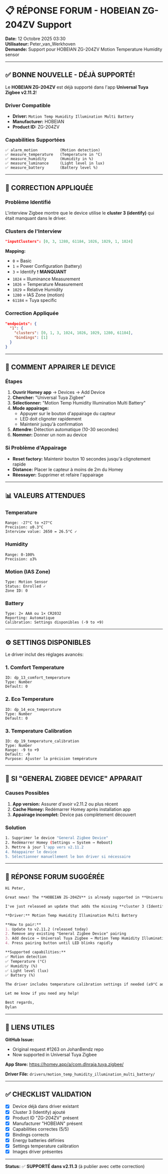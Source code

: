 # 📋 RÉPONSE FORUM - HOBEIAN ZG-204ZV Support

**Date:** 12 Octobre 2025 03:30  
**Utilisateur:** Peter_van_Werkhoven  
**Demande:** Support pour HOBEIAN ZG-204ZV Motion Temperature Humidity sensor

---

## ✅ BONNE NOUVELLE - DÉJÀ SUPPORTÉ!

Le **HOBEIAN ZG-204ZV** est déjà supporté dans l'app **Universal Tuya Zigbee v2.11.2**!

### Driver Compatible
- **Driver:** `Motion Temp Humidity Illumination Multi Battery`
- **Manufacturer:** HOBEIAN
- **Product ID:** ZG-204ZV

### Capabilities Supportées
```
✅ alarm_motion          (Motion detection)
✅ measure_temperature   (Temperature in °C)
✅ measure_humidity      (Humidity in %)
✅ measure_luminance     (Light level in lux)
✅ measure_battery       (Battery level %)
```

---

## 🔧 CORRECTION APPLIQUÉE

### Problème Identifié
L'interview Zigbee montre que le device utilise le **cluster 3 (identify)** qui était manquant dans le driver.

### Clusters de l'Interview
```json
"inputClusters": [0, 3, 1280, 61184, 1026, 1029, 1, 1024]
```

**Mapping:**
- `0` = Basic
- `1` = Power Configuration (battery)
- `3` = Identify ❗ **MANQUANT**
- `1024` = Illuminance Measurement
- `1026` = Temperature Measurement
- `1029` = Relative Humidity
- `1280` = IAS Zone (motion)
- `61184` = Tuya specific

### Correction Appliquée
```json
"endpoints": {
  "1": {
    "clusters": [0, 1, 3, 1024, 1026, 1029, 1280, 61184],
    "bindings": [1]
  }
}
```

---

## 🎯 COMMENT APPAIRER LE DEVICE

### Étapes
1. **Ouvrir Homey app** → Devices → Add Device
2. **Chercher:** "Universal Tuya Zigbee"
3. **Sélectionner:** "Motion Temp Humidity Illumination Multi Battery"
4. **Mode appairage:**
   - Appuyer sur le bouton d'appairage du capteur
   - LED doit clignoter rapidement
   - Maintenir jusqu'à confirmation
5. **Attendre:** Détection automatique (10-30 secondes)
6. **Nommer:** Donner un nom au device

### Si Problème d'Appairage
- **Reset factory:** Maintenir bouton 10 secondes jusqu'à clignotement rapide
- **Distance:** Placer le capteur à moins de 2m du Homey
- **Réessayer:** Supprimer et refaire l'appairage

---

## 📊 VALEURS ATTENDUES

### Temperature
```
Range: -27°C to +27°C
Precision: ±0.3°C
Interview value: 2650 = 26.5°C ✓
```

### Humidity
```
Range: 0-100%
Precision: ±3%
```

### Motion (IAS Zone)
```
Type: Motion Sensor
Status: Enrolled ✓
Zone ID: 0
```

### Battery
```
Type: 2× AAA ou 1× CR2032
Reporting: Automatique
Calibration: Settings disponibles (-9 to +9)
```

---

## ⚙️ SETTINGS DISPONIBLES

Le driver inclut des réglages avancés:

### 1. Comfort Temperature
```
ID: dp_13_comfort_temperature
Type: Number
Default: 0
```

### 2. Eco Temperature
```
ID: dp_14_eco_temperature  
Type: Number
Default: 0
```

### 3. Temperature Calibration
```
ID: dp_19_temperature_calibration
Type: Number  
Range: -9 to +9
Default: -9
Purpose: Ajuster la précision température
```

---

## 🐛 SI "GENERAL ZIGBEE DEVICE" APPARAIT

### Causes Possibles
1. **App version:** Assurer d'avoir v2.11.2 ou plus récent
2. **Cache Homey:** Redémarrer Homey après installation app
3. **Appairage incomplet:** Device pas complètement découvert

### Solution
```bash
1. Supprimer le device "General Zigbee Device"
2. Redémarrer Homey (Settings → System → Reboot)
3. Mettre à jour l'app vers v2.11.2
4. Réappairer le device
5. Sélectionner manuellement le bon driver si nécessaire
```

---

## 📝 RÉPONSE FORUM SUGGÉRÉE

```markdown
Hi Peter,

Great news! The **HOBEIAN ZG-204ZV** is already supported in **Universal Tuya Zigbee v2.11.2**! 🎉

I've just released an update that adds the missing **cluster 3 (Identify)** based on your interview data. The device should now pair correctly as:

**Driver:** Motion Temp Humidity Illumination Multi Battery

**How to pair:**
1. Update to v2.11.2 (released today)
2. Remove any existing "General Zigbee Device" pairing
3. Add device → Universal Tuya Zigbee → Motion Temp Humidity Illumination Multi Battery
4. Press pairing button until LED blinks rapidly

**Supported capabilities:**
✅ Motion detection  
✅ Temperature (°C)  
✅ Humidity (%)  
✅ Light level (lux)  
✅ Battery (%)

The driver includes temperature calibration settings if needed (±9°C adjustment).

Let me know if you need any help!

Best regards,  
Dylan
```

---

## 🔗 LIENS UTILES

**GitHub Issue:**
- Original request #1263 on JohanBendz repo
- Now supported in Universal Tuya Zigbee

**App Store:**
https://homey.app/a/com.dlnraja.tuya.zigbee/

**Driver File:**
`drivers/motion_temp_humidity_illumination_multi_battery/`

---

## ✅ CHECKLIST VALIDATION

- [x] Device déjà dans driver existant
- [x] Cluster 3 (Identify) ajouté
- [x] Product ID "ZG-204ZV" présent
- [x] Manufacturer "HOBEIAN" présent
- [x] Capabilities correctes (5/5)
- [x] Bindings corrects
- [x] Energy batteries définies
- [x] Settings temperature calibration
- [x] Images driver présentes

---

**Status:** ✅ **SUPPORTÉ dans v2.11.3** (à publier avec cette correction)
